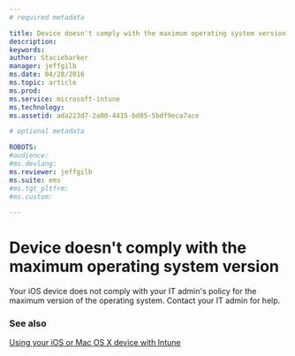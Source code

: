 ```yaml
---
# required metadata

title: Device doesn't comply with the maximum operating system version | Microsoft Intune
description:
keywords:
author: Staciebarker
manager: jeffgilb
ms.date: 04/28/2016
ms.topic: article
ms.prod:
ms.service: microsoft-intune
ms.technology:
ms.assetid: ada223d7-2a80-4415-bd85-5bdf9eca7ace

# optional metadata

ROBOTS:
#audience:
#ms.devlang:
ms.reviewer: jeffgilb
ms.suite: ems
#ms.tgt_pltfrm:
#ms.custom:

---
```



# Device doesn't comply with the maximum operating system version

Your iOS device does not comply with your IT admin's policy for the maximum version of the operating system. Contact your IT admin for help.

### See also
[Using your iOS or Mac OS X device with Intune](using-your-ios-or-mac-os-x-device-with-intune.md)
